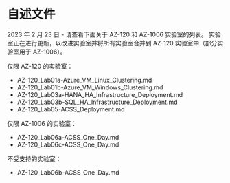 # 自述文件

2023 年 2 月 23 日 - 请查看下面关于 AZ-120 和 AZ-1006 实验室的列表。 实验室正在进行更新，以改进实验室并将所有实验室合并到 AZ-120 实验室中（部分实验室用于 AZ-1006）。

仅限 AZ-120 的实验室：

- AZ-120_Lab01a-Azure_VM_Linux_Clustering.md
- AZ-120_Lab01b-Azure_VM_Windows_Clustering.md
- AZ-120_Lab03a-HANA_HA_Infrastructure_Deployment.md
- AZ-120_Lab03b-SQL_HA_Infrastructure_Deployment.md
- AZ-120_Lab05-ACSS_Deployment.md

仅限 AZ-1006 的实验室：

- AZ-120_Lab06a-ACSS_One_Day.md
- AZ-120_Lab06c-ACSS_One_Day.md

不受支持的实验室：

- AZ-120_Lab06b-ACSS_One_Day.md
